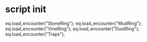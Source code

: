 # script init





eq.load_encounter("StoneRing");
eq.load_encounter("MudRing");
eq.load_encounter("VineRing");
eq.load_encounter("DustRing");
eq.load_encounter("Traps");
